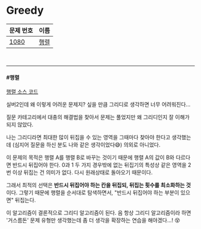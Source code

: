 # Greedy

| 문제 번호                                    | 이름          |
| -------------------------------------------- | ------------- |
| [1080](https://www.acmicpc.net/problem/1080) | [행렬](#행렬) |

<br>

<hr>

#### #행렬

[행렬 소스 코드](https://github.com/hjyeon-n/Algorithm_study/blob/master/BOJ/2021.04/Solution_1080.java)

실버2인데 왜 이렇게 어려운 문제지? 싶을 만큼 그리디로 생각하면 너무 어려워진다...

질문 카테고리에서 대충의 해결법을 찾아서 문제는 풀었지만 왜 그리디인지 잘 이해가 되지 않았다.

나는 그리디라면 최대한 많이 뒤집을 수 있는 영역을 그때마다 찾아야 한다고 생각했는데 (심지어 질문을 하신 분도 나와 같은 생각이었다😅) 의외로 아니었다.

이 문제의 목적은 행렬 A를 행렬 B로 바꾸는 것이기 때문에 행렬 A의 값이 B와 다르다면 반드시 뒤집어야 한다. 0과 1 두 가지 경우밖에 없는 뒤집기의 특성상 같은 영역을 2번 이상 뒤집는 건 의미가 없다. 다시 원래상태로 돌아오기 때문이다.

그래서 최적의 선택은 **반드시 뒤집어야 하는 칸을 뒤집되, 뒤집는 횟수를 최소화하는 것**이다. 그렇기 때문에 행렬을 순서대로 탐색하면서, "반드시 뒤집어야 하는 부분이 있으면" 뒤집는다. 

이 알고리즘이 결론적으로 그리디 알고리즘이 된다. 음 항상 그리디 알고리즘이라 하면 '거스름돈' 문제 유형만 생각했는데 좀 더 생각을 확장하는 연습을 해야겠다...! 😵

